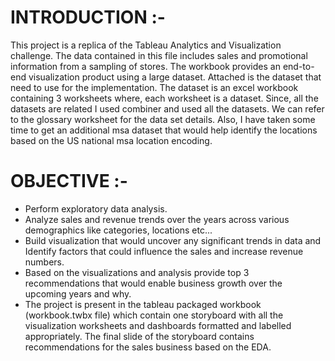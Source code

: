 # INTRODUCTION :-

This project is a replica of the Tableau Analytics and Visualization challenge. The data contained in this file includes sales and promotional information from a sampling of stores.
The workbook provides an end-to-end visualization product using a large dataset. Attached is the dataset that need to use for the implementation. The dataset is an excel workbook containing 3 worksheets where, each worksheet is a dataset. Since, all the datasets are related I used combiner and used all the datasets. We can refer to the glossary worksheet for the data set details. Also, I have taken some time to get an additional msa dataset that would help identify the locations based on the US national msa location encoding.

# OBJECTIVE :-

* Perform exploratory data analysis.
* Analyze sales and revenue trends over the years across various demographics like categories, locations etc...
* Build visualization that would uncover any significant trends in data and Identify factors that could influence the sales and increase revenue numbers.
* Based on the visualizations and analysis provide top 3 recommendations that would enable business growth over the upcoming years and why.
* The project is present in the tableau packaged workbook (workbook.twbx file) which contain one storyboard with all the visualization worksheets and dashboards formatted and labelled appropriately. The final slide 
  of the storyboard contains recommendations for the sales business based on the EDA.
